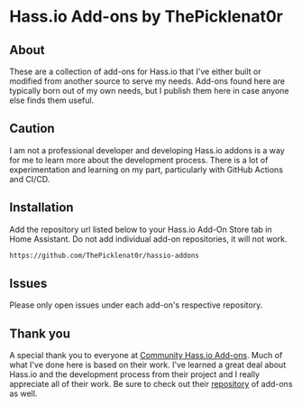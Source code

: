 # Hass.io Add-ons by ThePicklenat0r

## About

These are a collection of add-ons for Hass.io that I've either built or modified
from another source to serve my needs. Add-ons found here are typically born out
of my own needs, but I publish them here in case anyone else finds them useful.

## Caution

I am not a professional developer and developing Hass.io addons is a way for
me to learn more about the development process. There is a lot of experimentation
and learning on my part, particularly with GitHub Actions and CI/CD.

## Installation

Add the repository url listed below to your Hass.io Add-On Store tab in Home
Assistant. Do not add individual add-on repositories, it will not work.

```txt
https://github.com/ThePicklenat0r/hassio-addons
```

## Issues

Please only open issues under each add-on's respective repository.

## Thank you

A special thank you to everyone at [Community Hass.io Add-ons][addons-community].
Much of what I've done here is based on their work. I've learned a great deal
about Hass.io and the development process from their project and I really appreciate
all of their work. Be sure to check out their [repository][community-addons-repo]
of add-ons as well.

[addons-community]: https://addons.community/
[community-addons-repo]: https://github.com/hassio-addons/repository
